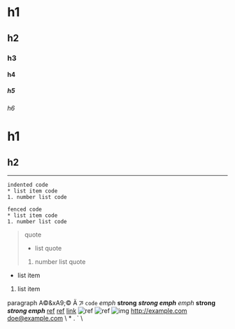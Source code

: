 # h1
## h2
### h3
#### h4
##### h5
###### h6

h1
==

h2
--

--------------------

    indented code
    * list item code
    1. number list code
    
```
fenced code
* list item code
1. number list code
```

<tag attr='val' attr2="val2">

> quote
> * list quote
> 1. number list quote

* list item
1. list item

[ref]: /url

paragraph
&#65;&#169;&xA9;&copy; &#1234; &#xabcd;
`code`
*emph* **strong** ***strong emph***
_emph_ __strong__ ___strong emph___
[ref] [ref][] [link](/url)
![ref] ![ref][] ![img](/url)
<http://example.com> <doe@example.com>
\\ \* \. \` \
